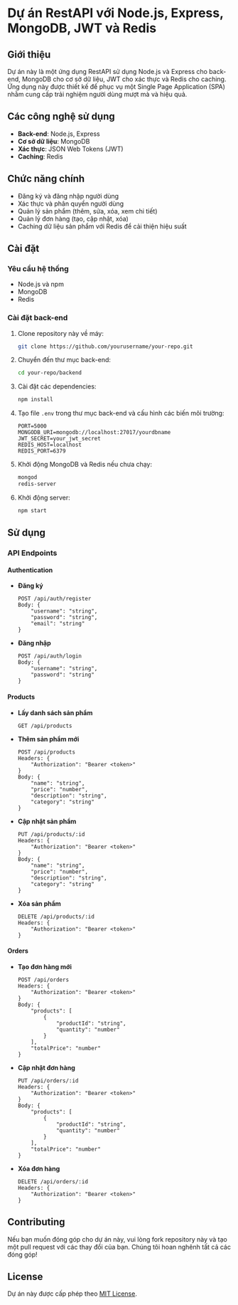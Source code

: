 # Dự án RestAPI với Node.js, Express, MongoDB, JWT và Redis

## Giới thiệu

Dự án này là một ứng dụng RestAPI sử dụng Node.js và Express cho back-end, MongoDB cho cơ sở dữ liệu, JWT cho xác thực và Redis cho caching. Ứng dụng này được thiết kế để phục vụ một Single Page Application (SPA) nhằm cung cấp trải nghiệm người dùng mượt mà và hiệu quả.

## Các công nghệ sử dụng

- **Back-end**: Node.js, Express
- **Cơ sở dữ liệu**: MongoDB
- **Xác thực**: JSON Web Tokens (JWT)
- **Caching**: Redis

## Chức năng chính

- Đăng ký và đăng nhập người dùng
- Xác thực và phân quyền người dùng
- Quản lý sản phẩm (thêm, sửa, xóa, xem chi tiết)
- Quản lý đơn hàng (tạo, cập nhật, xóa)
- Caching dữ liệu sản phẩm với Redis để cải thiện hiệu suất

## Cài đặt

### Yêu cầu hệ thống

- Node.js và npm
- MongoDB
- Redis

### Cài đặt back-end

1. Clone repository này về máy:
    ```sh
    git clone https://github.com/yourusername/your-repo.git
    ```

2. Chuyển đến thư mục back-end:
    ```sh
    cd your-repo/backend
    ```

3. Cài đặt các dependencies:
    ```sh
    npm install
    ```

4. Tạo file `.env` trong thư mục back-end và cấu hình các biến môi trường:
    ```env
    PORT=5000
    MONGODB_URI=mongodb://localhost:27017/yourdbname
    JWT_SECRET=your_jwt_secret
    REDIS_HOST=localhost
    REDIS_PORT=6379
    ```

5. Khởi động MongoDB và Redis nếu chưa chạy:
    ```sh
    mongod
    redis-server
    ```

6. Khởi động server:
    ```sh
    npm start
    ```

## Sử dụng

### API Endpoints

#### Authentication

- **Đăng ký**
    ```
    POST /api/auth/register
    Body: {
        "username": "string",
        "password": "string",
        "email": "string"
    }
    ```

- **Đăng nhập**
    ```
    POST /api/auth/login
    Body: {
        "username": "string",
        "password": "string"
    }
    ```

#### Products

- **Lấy danh sách sản phẩm**
    ```
    GET /api/products
    ```

- **Thêm sản phẩm mới**
    ```
    POST /api/products
    Headers: {
        "Authorization": "Bearer <token>"
    }
    Body: {
        "name": "string",
        "price": "number",
        "description": "string",
        "category": "string"
    }
    ```

- **Cập nhật sản phẩm**
    ```
    PUT /api/products/:id
    Headers: {
        "Authorization": "Bearer <token>"
    }
    Body: {
        "name": "string",
        "price": "number",
        "description": "string",
        "category": "string"
    }
    ```

- **Xóa sản phẩm**
    ```
    DELETE /api/products/:id
    Headers: {
        "Authorization": "Bearer <token>"
    }
    ```

#### Orders

- **Tạo đơn hàng mới**
    ```
    POST /api/orders
    Headers: {
        "Authorization": "Bearer <token>"
    }
    Body: {
        "products": [
            {
                "productId": "string",
                "quantity": "number"
            }
        ],
        "totalPrice": "number"
    }
    ```

- **Cập nhật đơn hàng**
    ```
    PUT /api/orders/:id
    Headers: {
        "Authorization": "Bearer <token>"
    }
    Body: {
        "products": [
            {
                "productId": "string",
                "quantity": "number"
            }
        ],
        "totalPrice": "number"
    }
    ```

- **Xóa đơn hàng**
    ```
    DELETE /api/orders/:id
    Headers: {
        "Authorization": "Bearer <token>"
    }
    ```

## Contributing

Nếu bạn muốn đóng góp cho dự án này, vui lòng fork repository này và tạo một pull request với các thay đổi của bạn. Chúng tôi hoan nghênh tất cả các đóng góp!

## License

Dự án này được cấp phép theo [MIT License](LICENSE).
